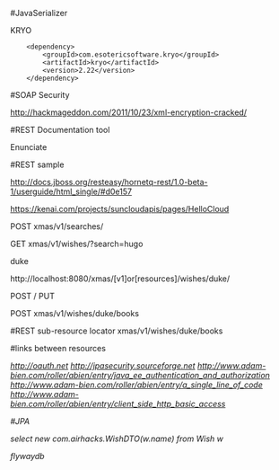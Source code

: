#JavaSerializer

KRYO

        <dependency>
            <groupId>com.esotericsoftware.kryo</groupId>
            <artifactId>kryo</artifactId>
            <version>2.22</version>
        </dependency>

#SOAP Security

http://hackmageddon.com/2011/10/23/xml-encryption-cracked/



#REST Documentation tool

Enunciate

#REST sample

http://docs.jboss.org/resteasy/hornetq-rest/1.0-beta-1/userguide/html_single/#d0e157

https://kenai.com/projects/suncloudapis/pages/HelloCloud



POST
xmas/v1/searches/

<results>
 <next uri="xmas/v1/searches?from=0&to=2"/>
</results>


GET
xmas/v1/wishes/?search=hugo

<wishes>
<name>duke</name>


http://localhost:8080/xmas/[v1]or[resources]/wishes/duke/

POST / PUT


POST
xmas/v1/wishes/duke/books

<wish>
</wish>


#REST sub-resource locator
xmas/v1/wishes/duke/books




#links between resources


<profile>
<address href="http://gooole"/>
	</profile>


http://oauth.net
http://jpasecurity.sourceforge.net
http://www.adam-bien.com/roller/abien/entry/java_ee_authentication_and_authorization
http://www.adam-bien.com/roller/abien/entry/a_single_line_of_code
http://www.adam-bien.com/roller/abien/entry/client_side_http_basic_access

#JPA

select new com.airhacks.WishDTO(w.name) from Wish w

flywaydb




